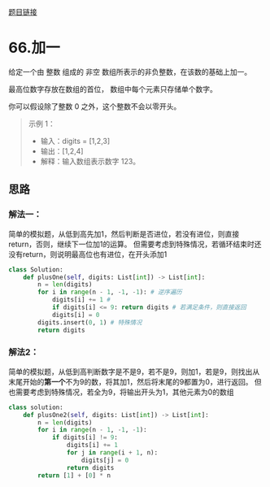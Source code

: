 [题目链接](https://leetcode-cn.com/problems/plus-one/)
# 66.加一
给定一个由 整数 组成的 非空 数组所表示的非负整数，在该数的基础上加一。

最高位数字存放在数组的首位， 数组中每个元素只存储单个数字。

你可以假设除了整数 0 之外，这个整数不会以零开头。
>示例 1：
> * 输入：digits = [1,2,3]
> * 输出：[1,2,4]
> * 解释：输入数组表示数字 123。

## 思路
### 解法一：
简单的模拟题，从低到高先加1，然后判断是否进位，若没有进位，则直接return，否则，继续下一位加1的运算。
但需要考虑到特殊情况，若循环结束时还没有return，则说明最高位也有进位，在开头添加1
```python
class Solution:
    def plusOne(self, digits: List[int]) -> List[int]:
        n = len(digits)
        for i in range(n - 1, -1, -1): # 逆序遍历
            digits[i] += 1 # 
            if digits[i] <= 9: return digits # 若满足条件，则直接返回
            digits[i] = 0
        digits.insert(0, 1) # 特殊情况
        return digits
```

### 解法2：
简单的模拟题，从低到高判断数字是不是9，若不是9，则加1，若是9，则找出从末尾开始的**第一个**不为9的数，将其加1，然后将末尾的9都置为0，进行返回。
但也需要考虑到特殊情况，若全为9，将输出开头为1，其他元素为0的数组
```python
class solution:
    def plusOne2(self, digits: List[int]) -> List[int]:
        n = len(digits)
        for i in range(n - 1, -1, -1):
            if digits[i] != 9:
                digits[i] += 1
                for j in range(i + 1, n):
                    digits[j] = 0
                return digits
        return [1] + [0] * n
```